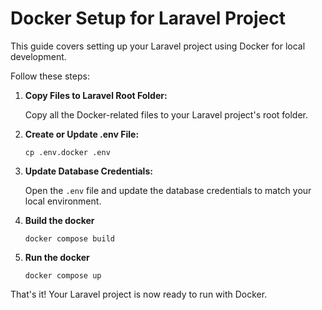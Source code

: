 # Docker Setup for Laravel Project

This guide covers setting up your Laravel project using Docker for local development.

Follow these steps:

1. **Copy Files to Laravel Root Folder:**

    Copy all the Docker-related files to your Laravel project's root folder.

2. **Create or Update .env File:**
    ```shell
    cp .env.docker .env
    ```

3. **Update Database Credentials:**

    Open the `.env` file and update the database credentials to match your local environment.

4. **Build the docker**
    ```shell
    docker compose build
    ```

4. **Run the docker**
    ```shell
    docker compose up 
    ```
That's it! Your Laravel project is now ready to run with Docker.
